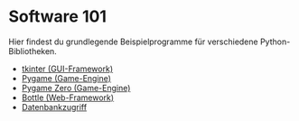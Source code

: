 # Software 101

Hier findest du grundlegende Beispielprogramme für verschiedene 
Python-Bibliotheken.

- [tkinter (GUI-Framework)](tkinter/README.md)
- [Pygame (Game-Engine)](pygame/README.md)
- [Pygame Zero (Game-Engine)](pygame-zero/README.md)
- [Bottle (Web-Framework)](bottle/README.md)
- [Datenbankzugriff](datenbank/README.md)
